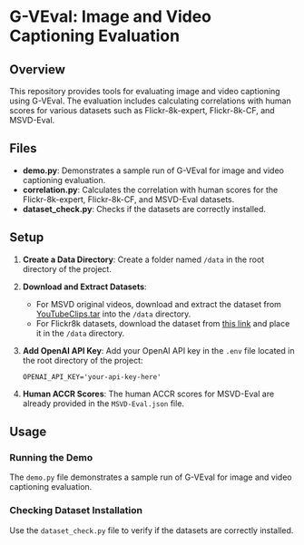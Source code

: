 # G-VEval: Image and Video Captioning Evaluation

## Overview

This repository provides tools for evaluating image and video captioning using G-VEval. The evaluation includes calculating correlations with human scores for various datasets such as Flickr-8k-expert, Flickr-8k-CF, and MSVD-Eval.

## Files

- **demo.py**: Demonstrates a sample run of G-VEval for image and video captioning evaluation.
- **correlation.py**: Calculates the correlation with human scores for the Flickr-8k-expert, Flickr-8k-CF, and MSVD-Eval datasets.
- **dataset_check.py**: Checks if the datasets are correctly installed.

## Setup

1. **Create a Data Directory**:
   Create a folder named `/data` in the root directory of the project.

2. **Download and Extract Datasets**:
   - For MSVD original videos, download and extract the dataset from [YouTubeClips.tar](https://www.cs.utexas.edu/~ml/clamp/videoDescription/YouTubeClips.tar) into the `/data` directory.
   - For Flickr8k datasets, download the dataset from [this link](https://drive.google.com/drive/folders/1oQY8zVCmf0ZGUfsJQ_OnqP2_kw1jGIXp?usp=sharing) and place it in the `/data` directory.

3. **Add OpenAI API Key**:
   Add your OpenAI API key in the `.env` file located in the root directory of the project:
   ```
   OPENAI_API_KEY='your-api-key-here'
   ```

4. **Human ACCR Scores**:
   The human ACCR scores for MSVD-Eval are already provided in the `MSVD-Eval.json` file.

## Usage

### Running the Demo

The `demo.py` file demonstrates a sample run of G-VEval for image and video captioning evaluation.

### Checking Dataset Installation

Use the `dataset_check.py` file to verify if the datasets are correctly installed.

